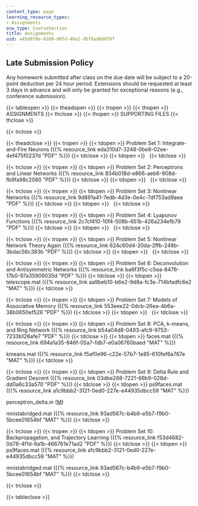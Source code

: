 ```yaml
---
content_type: page
learning_resource_types:
- Assignments
ocw_type: CourseSection
title: Assignments
uid: a45d878e-0189-d0fd-46e1-dbf8ad68879f
---
```


Late Submission Policy
----------------------

Any homework submitted after class on the due date will be subject to a 20-point deduction per 24 hour period. Extensions should be requested at least 3 days in advance and will only be granted for exceptional reasons (e.g., conference submission).

{{< tableopen >}}
{{< theadopen >}}
{{< tropen >}}
{{< thopen >}}
ASSIGNMENTS
{{< thclose >}}
{{< thopen >}}
SUPPORTING FILES
{{< thclose >}}

{{< trclose >}}

{{< theadclose >}}
{{< tropen >}}
{{< tdopen >}}
Problem Set 1: Integrate-and-Fire Neurons ({{% resource_link eda310d7-3248-0be8-02ee-4ef475f0237d "PDF" %}})
{{< tdclose >}}
{{< tdopen >}}
 
{{< tdclose >}}

{{< trclose >}}
{{< tropen >}}
{{< tdopen >}}
Problem Set 2: Perceptrons and Linear Networks ({{% resource_link 834b018d-e866-aeb6-908d-fb9fa98c2080 "PDF" %}})
{{< tdclose >}}
{{< tdopen >}}
 
{{< tdclose >}}

{{< trclose >}}
{{< tropen >}}
{{< tdopen >}}
Problem Set 3: Nonlinear Networks ({{% resource_link 9d891a41-7edb-4d3e-0e4c-7df753ad9aea "PDF" %}})
{{< tdclose >}}
{{< tdopen >}}
 
{{< tdclose >}}

{{< trclose >}}
{{< tropen >}}
{{< tdopen >}}
Problem Set 4: Lyapunov Functions ({{% resource_link 2c7cf410-10f4-508b-651b-426a234efb79 "PDF" %}})
{{< tdclose >}}
{{< tdopen >}}
 
{{< tdclose >}}

{{< trclose >}}
{{< tropen >}}
{{< tdopen >}}
Problem Set 5: Nonlinear Network Theory Again ({{% resource_link 624c60d4-20da-2ffb-249b-3bdac56c383b "PDF" %}})
{{< tdclose >}}
{{< tdopen >}}
 
{{< tdclose >}}

{{< trclose >}}
{{< tropen >}}
{{< tdopen >}}
Problem Set 6: Deconvolution and Antisymmetric Networks ({{% resource_link ba6f3f5c-c5ea-8476-17b0-97a35909035d "PDF" %}})
{{< tdclose >}}
{{< tdopen >}}
telescope.mat ({{% resource_link aa9beb10-b6e2-9d8a-fc3e-714bfadfc6e2 "MAT" %}})
{{< tdclose >}}

{{< trclose >}}
{{< tropen >}}
{{< tdopen >}}
Problem Set 7: Models of Associative Memory ({{% resource_link 553eee22-0dcb-26ea-4b6a-38b0650ef526 "PDF" %}})
{{< tdclose >}}
{{< tdopen >}}
 
{{< tdclose >}}

{{< trclose >}}
{{< tropen >}}
{{< tdopen >}}
Problem Set 8: PCA, k-means, and Ring Network ({{% resource_link b54a04d8-0493-afc9-9753-7233b126afe7 "PDF" %}})
{{< tdclose >}}
{{< tdopen >}}
faces.mat ({{% resource_link 694a1a35-846f-05a7-fdb7-e0a06760baed "MAT" %}})  
  
kmeans.mat ({{% resource_link f5af0e96-c22e-57b7-1e85-610fef6a767e "MAT" %}})
{{< tdclose >}}

{{< trclose >}}
{{< tropen >}}
{{< tdopen >}}
Problem Set 9: Delta Rule and Gradient Descent ({{% resource_link 03dbe288-7221-66b9-028d-dd0a6c33a570 "PDF" %}})
{{< tdclose >}}
{{< tdopen >}}
ps9faces.mat ({{% resource_link a1c9bbb2-3121-0ed0-227e-e44935dbcc59 "MAT" %}})  
  
perceptron\_delta.m ([M](/courses/brain-and-cognitive-sciences/9-641j-introduction-to-neural-networks-spring-2005/assignments/perceptron_delta.m))  
  
mnistabridged.mat ({{% resource_link 93ad567c-b4b9-e5b7-f9b0-5bcee01654bf "MAT" %}})
{{< tdclose >}}

{{< trclose >}}
{{< tropen >}}
{{< tdopen >}}
Problem Set 10: Backpropagation, and Trajectory Learning ({{% resource_link f53d4682-0d78-4f1d-6a1b-466761e71ad2 "PDF" %}})
{{< tdclose >}}
{{< tdopen >}}
ps9faces.mat ({{% resource_link a1c9bbb2-3121-0ed0-227e-e44935dbcc59 "MAT" %}})  
  
mnistabridged.mat ({{% resource_link 93ad567c-b4b9-e5b7-f9b0-5bcee01654bf "MAT" %}})
{{< tdclose >}}

{{< trclose >}}

{{< tableclose >}}